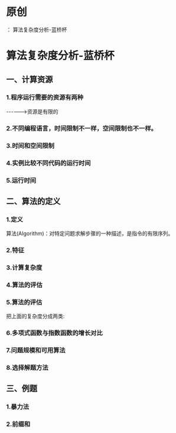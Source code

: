 # 原创
：  算法复杂度分析-蓝桥杯

# 算法复杂度分析-蓝桥杯

## 一、计算资源

### 1.程序运行需要的资源有两种

------&gt;资源是有限的

### 2.不同编程语言，时间限制不一样，空间限制也不一样。

### 3.时间和空间限制

### 4.实例比较不同代码的运行时间

### 5.运行时间

## 二、算法的定义

### 1.定义

算法(AIgorithm)：对特定问题求解步骤的一种描述，是指令的有限序列。

### 2.特征

### 3.计算复杂度

### 4.算法的评估

### 5.算法的评估

把上面的复杂度分成两类:

### 6.多项式函数与指数函数的增长对比

### 7.问题规模和可用算法

### 8.选择解题方法

## 三、例题

### 1.暴力法

### 2.前缀和
